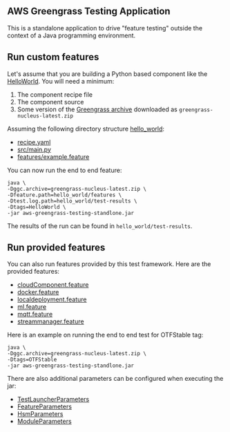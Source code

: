 ## AWS Greengrass Testing Application

This is a standalone application to drive "feature testing" outside the
context of a Java programming environment.

## Run custom features

Let's assume that you are building a Python based component like the
[HelloWorld][1]. You will need a minimum:

1. The component recipe file
2. The component source
3. Some version of the [Greengrass archive][2] downloaded as `greengrass-nucleus-latest.zip`

Assuming the following directory structure [hello_world](hello_world):

- [recipe.yaml](hello_world/recipe.yaml)
- [src/main.py](hello_world/src/main.py)
- [features/example.feature](hello_world/features/example.feature)

You can now run the end to end feature:

```
java \
-Dggc.archive=greengrass-nucleus-latest.zip \
-Dfeature.path=hello_world/features \
-Dtest.log.path=hello_world/test-results \
-Dtags=HelloWorld \
-jar aws-greengrass-testing-standlone.jar
```

The results of the run can be found in `hello_world/test-results`.

## Run provided features
You can also run features provided by this test framework.
Here are the provided features: 
- [cloudComponent.feature](../aws-greengrass-testing-features/aws-greengrass-testing-features-cloudcomponent/src/main/resources/greengrass/features/cloudComponent.feature)
- [docker.feature](../aws-greengrass-testing-features/aws-greengrass-testing-features-docker/src/main/resources/greengrass/features/docker.feature)
- [localdeployment.feature](../aws-greengrass-testing-features/aws-greengrass-testing-features-localdeployment/src/main/resources/greengrass/features/localdeployment.feature)
- [ml.feature](../aws-greengrass-testing-features/aws-greengrass-testing-features-ml/src/main/resources/greengrass/features/ml.feature)
- [mqtt.feature](../aws-greengrass-testing-features/aws-greengrass-testing-features-mqtt/src/main/resources/greengrass/features/mqtt.feature)
- [streammanager.feature](../aws-greengrass-testing-features/aws-greengrass-testing-features-streammanager/src/main/resources/greengrass/features/streammanager.feature)

Here is an example on running the end to end test for OTFStable tag:
```
java \
-Dggc.archive=greengrass-nucleus-latest.zip \
-Dtags=OTFStable
-jar aws-greengrass-testing-standlone.jar
```

There are also additional parameters can be configured when executing the jar:
- [TestLauncherParameters](../aws-greengrass-testing-launcher/src/main/java/com/aws/greengrass/testing/launcher/TestLauncherParameters.java)
- [FeatureParameters](../aws-greengrass-testing-features/aws-greengrass-testing-features-api/src/main/java/com/aws/greengrass/testing/modules/FeatureParameters.java)
- [HsmParameters](../aws-greengrass-testing-features/aws-greengrass-testing-features-api/src/main/java/com/aws/greengrass/testing/modules/HsmParameters.java)
- [ModuleParameters](../aws-greengrass-testing-modules/src/main/java/com/aws/greengrass/testing/modules/ModuleParameters.java)

[1]: https://docs.aws.amazon.com/greengrass/v2/developerguide/create-components.html#develop-component
[2]: https://d2s8p88vqu9w66.cloudfront.net/releases/greengrass-nucleus-latest.zip
